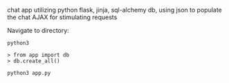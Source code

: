 chat app utilizing python flask, jinja, sql-alchemy db, using json to populate the chat
AJAX for stimulating requests

Navigate to directory:

```
python3 
```

```
> from app import db
> db.create_all()
```

```
python3 app.py
```

